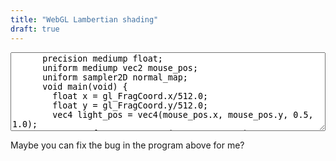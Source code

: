```yaml
---
title: "WebGL Lambertian shading"
draft: true
---
```


<div style="display: flex;">
  <canvas width="512" height="512" id="fragmentCanvas"></canvas>
  <div style="display: flex; flex-direction: column; flex-grow: 1;">
    <textarea id="fragmentShader" cols="60" rows="8">
      precision mediump float;
      uniform mediump vec2 mouse_pos;
      uniform sampler2D normal_map;
      void main(void) {
        float x = gl_FragCoord.x/512.0;
        float y = gl_FragCoord.y/512.0;
        vec4 light_pos = vec4(mouse_pos.x, mouse_pos.y, 0.5, 1.0);
        vec4 surface_pos = vec4(x, y, 0.0, 1.0);
        vec4 s = texture2D(normal_map, vec2(x, y));
        vec4 normal_direction = vec4(s.r, s.g, s.b, 0.0);
        vec4 light_direction = normalize(light_pos - surface_pos);  
        float intensity = dot(normal_direction, light_direction)/2.0;
        gl_FragColor = vec4(intensity, intensity, intensity, 1.0);
      }</textarea>
    <div id="compilationError"></div>
  </div>
</div>
<script>
  const canvas = document.getElementById('fragmentCanvas');
  const gl = canvas.getContext('webgl');
  gl.viewport(0,0,canvas.width,canvas.height);
  const vertexBuf = gl.createBuffer();
  gl.bindBuffer(gl.ARRAY_BUFFER, vertexBuf);
  gl.bufferData(gl.ARRAY_BUFFER, new Float32Array([
    -1,1,  -1,-1,  1,-1,  1, 1,
  ]), gl.STATIC_DRAW);
  gl.clearColor(0,0,0,1);
  const errEl = document.getElementById("compilationError");
  const fragEl = document.getElementById("fragmentShader");
  const normalMapImg = new Image();
  normalMapImg.onload = function() {
    gl.activeTexture(gl.TEXTURE0);
    const tex = gl.createTexture();
    gl.bindTexture(gl.TEXTURE_2D, tex);
    gl.texImage2D(gl.TEXTURE_2D, 0, gl.RGB, gl.RGB, gl.UNSIGNED_BYTE, normalMapImg);
    gl.generateMipmap(gl.TEXTURE_2D);

    const texLoc = gl.getUniformLocation(prog, "tex");
    gl.uniform1i(texLoc, 0);

    gl.drawArrays(gl.TRIANGLE_FAN, 0, 4);
  };
  normalMapImg.src = '/assets/crossnrm.jpg';
  let coord = null;
  let mousePosLoc = null;
  let prog = null;
  function newShaderFromTextarea() {
    const vertShader = gl.createShader(gl.VERTEX_SHADER);
    gl.shaderSource(vertShader, 'attribute vec2 c;void main(void){gl_Position=vec4(c, 0.0, 1.0);}');
    gl.compileShader(vertShader);
    const fragShader = gl.createShader(gl.FRAGMENT_SHADER);
    gl.shaderSource(fragShader, fragEl.value);
    gl.compileShader(fragShader);
    if (!gl.getShaderParameter(fragShader, gl.COMPILE_STATUS)) {
      errEl.innerText = gl.getShaderInfoLog(fragShader);
      return;
    }
    let newProg = gl.createProgram();
    gl.attachShader(newProg, vertShader);
    gl.attachShader(newProg, fragShader);
    gl.linkProgram(newProg);
    const coord = gl.getAttribLocation(newProg, "c");
    gl.vertexAttribPointer(coord, 2, gl.FLOAT, false, 0, 0);
    mousePosLoc = gl.getUniformLocation(newProg, "mouse_pos");
    gl.useProgram(newProg);
    // gl.deleteProgram(prog);
    prog = newProg;
    draw();
  }
  fragEl.oninput = newShaderFromTextarea;
  var mousePos = {x: 100, y: 100};
  function draw(ev) {
    console.log("drawing");
    gl.enableVertexAttribArray(coord);
    gl.uniform2fv(mousePosLoc, [mousePos.x, mousePos.y]);
    gl.clear(gl.COLOR_BUFFER_BIT);
    gl.drawArrays(gl.TRIANGLE_FAN, 0, 4);
    errEl.innerText = '';
  }
  canvas.onmousemove = function(ev) {
    mousePos = {x: ev.offsetX/512, y: (512-ev.offsetY)/512};
    draw();
  }
  newShaderFromTextarea();
</script>

Maybe you can fix the bug in the program above for me?